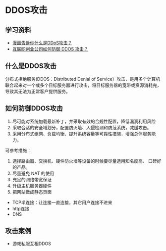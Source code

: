 # DDOS攻击

## 学习资料

- [漫画告诉你什么是DDoS攻击？](https://www.leiphone.com/news/201509/9zGlIDvLhwguqOtg.html)
- [互联网创业公司如何防御 DDOS 攻击？](https://www.zhihu.com/question/19581905)

## 什么是DDOS攻击

分布式拒绝服务(DDOS：Distributed Denial of Service）攻击，是用多个计算机联合起来对一个或多个目标服务器进行攻击，将目标服务器的宽带或资源消耗完，导致其无法为正常客户提供服务。

## 如何防御DDOS攻击

1. 尽可能对系统加载最新补丁，并采取有效的合规性配置，降低漏洞利用风险
2. 采取合适的安全域划分，配置防火墙、入侵检测和防范系统，减缓攻击。
3. 采用分布式组网、负载均衡、提升系统容量等可靠性措施，增强总体服务能力。

可参考措施：

1. 选择路由器、交换机、硬件防火墙等设备的时候要尽量选用知名度高、 口碑好的产品。
2. 尽量避免 NAT 的使用
3. 充足的网络带宽保证
4. 升级主机服务器硬件
5. 把网站做成静态页面


- TCP半连接：让连接一直连接，其它用户连接不进来
- http连接
- DNS

## 攻击案例

- 游戏私服互相DDOS



